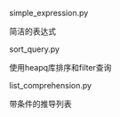 

simple_expression.py

简洁的表达式



sort_query.py

使用heapq库排序和filter查询



list_comprehension.py

带条件的推导列表